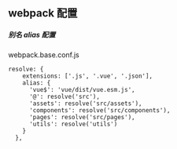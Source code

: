 ## webpack 配置

##### 别名 alias 配置

webpack.base.conf.js

```
resolve: {
    extensions: ['.js', '.vue', '.json'],
    alias: {
      'vue$': 'vue/dist/vue.esm.js',
      '@': resolve('src'),
      'assets': resolve('src/assets'),
      'components': resolve('src/components'),
      'pages': resolve('src/pages'),
      'utils': resolve('utils')
    }
  },

```
